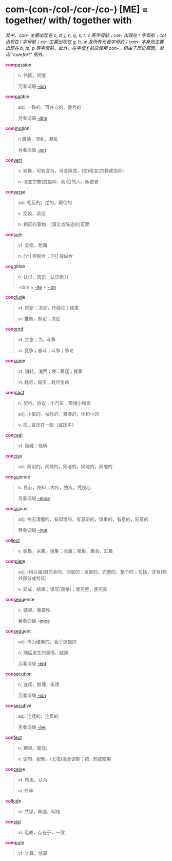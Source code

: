 # com-(con-/col-/cor-/co-) [ME] = together/ with/ together with

*其中，con- 主要出现在 c, d, j, n, q, s, t, v 等字母前；cor- 出现在 r 字母前；col 出现在 l 字母前；co- 主要出现在 g, h, w 及所有元音字母前；com- 本身则主要出现在 b, m, p 等字母前。此外，在字母 f 前应使用 con-，但由于历史原因，单词 "comfort" 例外。*

<b style="color: #C71585;">com</b>[pass](_pat_.2.md)ion
> n. 怜悯，同情
>
> 另看词缀 [-ion](-ion.md)

<b style="color: #C71585;">com</b>[pat](_pat_.2.md)ible
> adj. 一致的，可并立的，适合的
>
> 另看词缀 [-ible](-able.md)

<b style="color: #C71585;">com</b>[mot](_mov_.md)ion
> n.骚动，混乱，暴乱
>
> 另看词缀 [-ion](-ion.md)

<b style="color: #C71585;">con</b>[vert](_vert_.md)
> v. 转换，可转变为，可变换成，(使)改变(宗教或信仰)
>
> n. 改变宗教(或信仰、观点)的人，皈依者

<b style="color: #C71585;">con</b>[vers](_vert_.md)e
> adj. 相反的，逆的，颠倒的
>
> v. 交谈，谈话
>
> n. 相反的事物，(事实或陈述的)反面

<b style="color: #C71585;">con</b>[sol](_sol_.md)e
> vt. 安慰，慰藉
>
> n. [计] 控制台；[电] 操纵台

<b style="color: #C71585;">co</b>[gn](_gn_.md)ition
> n. 认识，知识，认识能力
>
> -ition = [-ite](-ite.md) + [-ion](-ion.md)

<b style="color: #C71585;">con</b>[clud](_clud_.md)e
> vt. 推断；决定，作结论；结束
>
> vi. 推断，断定；决定

<b style="color: #C71585;">con</b>[tend](_tend_.md)
> vt. 主张；为...斗争
>
> vi. 竞争；奋斗；斗争；争论

<b style="color: #C71585;">con</b>[sum](_sum_.1.md)e
> vt. 消耗，消费；使…著迷；挥霍
>
> vi. 耗尽，毁灭；耗尽生命

<b style="color: #C71585;">com</b>[pact](_pact_.md)
> n. 契约，协议；小汽车；带镜小粉盒
> 
> adj. 小型的，袖珍的，紧凑的，体积小的
>
> v. 把…紧压在一起（或压实）

<b style="color: #C71585;">con</b>[ceal](_cel_.md)
> vt. 隐藏；隐瞒

<b style="color: #C71585;">con</b>[cis](_cid_.md)e
> adj. 简明的，简练的，简洁的，简略的，简缩的

<b style="color: #C71585;">con</b>[sci](_sci_.md)ence
> n. 良心，良知；内疚，愧疚，凭良心
>
> 另看词缀 [-ence](-ence.md)

<b style="color: #C71585;">con</b>[sci](_sci_.md)ous
> adj. 神志清醒的，有知觉的，有意识的，慎重的，有意的，刻意的
>
> 另看词缀 [-ous](-ous.md)

<b style="color: #C71585;">col</b>[lect](_lect_.md)
> v. 收集，采集，搜集；收藏；聚集，集合，汇集

<b style="color: #C71585;">com</b>[plet](_ple_.md)e
> adj. (用以强调)完全的，彻底的；全部的，完整的，整个的；包括，含有(额外部分或特征)
>
> v. 完成，结束；填写(表格)；使完整，使完美

<b style="color: #C71585;">con</b>[sequ](_sequ_.md)ence
> n. 结果，重要性
>
> 另看词缀 [-ence](-ence.md)

<b style="color: #C71585;">con</b>[sequ](_sequ_.md)ent
> adj. 作为结果的，合乎逻辑的
>
> n. 随后发生的事情，结果
>
> 另看词缀 [-ent](-ent.md)

<b style="color: #C71585;">con</b>[secut](_sequ_.md)ion
> n. 连续，推理，条理
>
> 另看词缀 [-ion](-ion.md)

<b style="color: #C71585;">con</b>[secut](_sequ_.md)ive
> adj. 连续的，连贯的
>
> 另看词缀 [-ive](-ive.md)

<b style="color: #C71585;">con</b>[fect](_fic_.md)
> n. 糖果，蜜饯;
>
> v. 调制，配制，(尤指)混合调制；把…制成糖果

<b style="color: #C71585;">con</b>[ceiv](_cap_.md)e
> vt. 构思，认为
>
> vi. 怀孕

<b style="color: #C71585;">col</b>[lud](_lud_.md)e
> vi. 共谋，串通，勾结

<b style="color: #C71585;">con</b>[sist](_st_.md)
> vi. 组成，存在于，一致

<b style="color: #C71585;">com</b>[put](_put_.md)e
> vt. 计算，估算